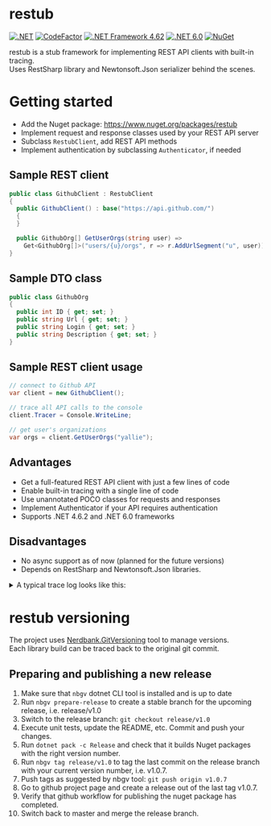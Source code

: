 # restub

[![.NET](https://github.com/restub/restub/actions/workflows/dotnet.yml/badge.svg)](https://github.com/restub/restub/actions/workflows/dotnet.yml)
[![CodeFactor](https://www.codefactor.io/repository/github/restub/restub/badge)](https://www.codefactor.io/repository/github/restub/restub)
[![.NET Framework 4.62](https://img.shields.io/badge/.net-v4.62-yellow)](https://dotnet.microsoft.com/en-us/download/dotnet-framework/net462)
[![.NET 6.0](https://img.shields.io/badge/.net-v6.0-orange)](https://dotnet.microsoft.com/en-us/download/dotnet/6.0)
[![NuGet](https://img.shields.io/nuget/v/restub.svg)](https://nuget.org/packages/restub)

restub is a stub framework for implementing REST API clients with built-in tracing.  
Uses RestSharp library and Newtonsoft.Json serializer behind the scenes.

# Getting started

* Add the Nuget package: https://www.nuget.org/packages/restub
* Implement request and response classes used by your REST API server
* Subclass `RestubClient`, add REST API methods
* Implement authentication by subclassing `Authenticator`, if needed

## Sample REST client

```c#
public class GithubClient : RestubClient
{
  public GithubClient() : base("https://api.github.com/")
  { 
  }

  public GithubOrg[] GetUserOrgs(string user) =>
    Get<GithubOrg[]>("users/{u}/orgs", r => r.AddUrlSegment("u", user));
}
```

## Sample DTO class

```c#
public class GithubOrg
{
  public int ID { get; set; }
  public string Url { get; set; }
  public string Login { get; set; }
  public string Description { get; set; }
}
```

## Sample REST client usage

```c#
// connect to Github API
var client = new GithubClient();

// trace all API calls to the console
client.Tracer = Console.WriteLine;

// get user's organizations
var orgs = client.GetUserOrgs("yallie");
```

## Advantages

* Get a full-featured REST API client with just a few lines of code
* Enable built-in tracing with a single line of code
* Use unannotated POCO classes for requests and responses
* Implement Authenticator if your API requires authentication
* Supports .NET 4.6.2 and .NET 6.0 frameworks

## Disadvantages

* No async support as of now (planned for the future versions)
* Depends on RestSharp and Newtonsoft.Json libraries.

<details>
  <summary>A typical trace log looks like this:</summary>
    
```c
// GetAuthToken
-> POST https://api.edu.cdek.ru/v2/oauth/token?parameters
headers: {
  X-ApiMethodName = GetAuthToken
  Accept = application/json, text/json, text/x-json, text/javascript, application/xml, text/xml
  Content-type = application/json
}
body: null

<- OK 200 (OK) https://api.edu.cdek.ru/v2/oauth/token?parameters
timings: {
  started: 2022-08-31 15:30:57
  elapsed: 0:00:00.812
}
headers: {
  Transfer-Encoding = chunked
  Connection = keep-alive
  Keep-Alive = timeout=15
  Vary = Accept-Encoding
  Pragma = no-cache
  X-Content-Type-Options = nosniff
  X-XSS-Protection = 1; mode=block
  X-Frame-Options = DENY
  Content-Encoding = 
  Cache-Control = no-store
  Content-Type = application/json;charset=utf-8
  Date = Wed, 31 Aug 2022 12:30:59 GMT
  Server = QRATOR
}
body: {
  "access_token": "eyJhbGciOiJSUzI1NiIsInR5cCI...8yToig",
  "token_type": "bearer",
  "expires_in": 3599,
  "scope": "order:all payment:all",
  "jti": "8d70741f-8776-411c-80f1-f870b608bc52"
}

// GetRegions
-> GET https://api.edu.cdek.ru/v2/location/regions?page=3
headers: {
  X-ApiMethodName = GetRegions
  Authorization = Bearer eyJhbGciOiJSUzI1NiIsInR5cCI...8yToig
  Accept = application/json, text/json, text/x-json, text/javascript, application/xml, text/xml
}

<- ERROR 400 (BadRequest) https://api.edu.cdek.ru/v2/location/regions?page=3
timings: {
  started: 2022-09-17 02:51:56
  elapsed: 0:00:00.063
}
headers: {
  Server = QRATOR
  Date = Fri, 16 Sep 2022 23:51:57 GMT
  Transfer-Encoding = chunked
  Connection = keep-alive
  Keep-Alive = timeout=15
  X-Content-Type-Options = nosniff
  X-XSS-Protection = 1; mode=block
  Cache-Control = no-store, must-revalidate, no-cache, max-age=0
  Pragma = no-cache
  X-Frame-Options = DENY
  Content-Type = application/json
  Expires = 0
}
body: {
  "errors": [
    {
      "code": "v2_field_is_empty",
      "message": "[size] is empty"
    }
  ]
}
```
</details>

# restub versioning

The project uses [Nerdbank.GitVersioning](https://github.com/dotnet/Nerdbank.GitVersioning) tool to manage versions.  
Each library build can be traced back to the original git commit.

## Preparing and publishing a new release

1. Make sure that `nbgv` dotnet CLI tool is installed and is up to date
2. Run `nbgv prepare-release` to create a stable branch for the upcoming release, i.e. release/v1.0
3. Switch to the release branch: `git checkout release/v1.0`
4. Execute unit tests, update the README, etc. Commit and push your changes.
5. Run `dotnet pack -c Release` and check that it builds Nuget packages with the right version number.
6. Run `nbgv tag release/v1.0` to tag the last commit on the release branch with your current version number, i.e. v1.0.7.
7. Push tags as suggested by nbgv tool: `git push origin v1.0.7`
8. Go to github project page and create a release out of the last tag v1.0.7.
9. Verify that github workflow for publishing the nuget package has completed.
10. Switch back to master and merge the release branch.
